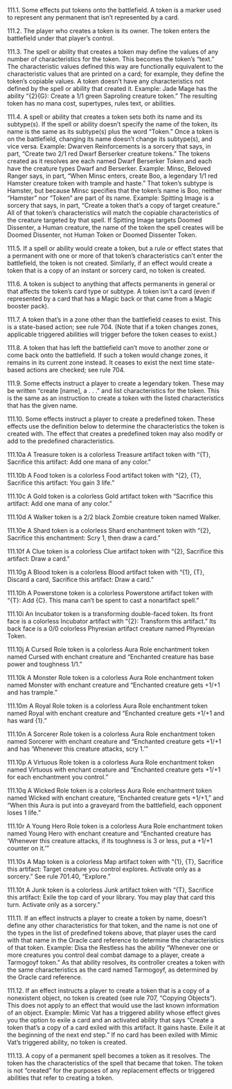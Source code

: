 111.1. Some effects put tokens onto the battlefield. A token is a marker used to represent any permanent that isn’t represented by a card.

111.2. The player who creates a token is its owner. The token enters the battlefield under that player’s control.

111.3. The spell or ability that creates a token may define the values of any number of characteristics for the token. This becomes the token’s “text.” The characteristic values defined this way are functionally equivalent to the characteristic values that are printed on a card; for example, they define the token’s copiable values. A token doesn’t have any characteristics not defined by the spell or ability that created it.
Example: Jade Mage has the ability “{2}{G}: Create a 1/1 green Saproling creature token.” The resulting token has no mana cost, supertypes, rules text, or abilities.

111.4. A spell or ability that creates a token sets both its name and its subtype(s). If the spell or ability doesn’t specify the name of the token, its name is the same as its subtype(s) plus the word “Token.” Once a token is on the battlefield, changing its name doesn’t change its subtype(s), and vice versa.
Example: Dwarven Reinforcements is a sorcery that says, in part, “Create two 2/1 red Dwarf Berserker creature tokens.” The tokens created as it resolves are each named Dwarf Berserker Token and each have the creature types Dwarf and Berserker.
Example: Minsc, Beloved Ranger says, in part, “When Minsc enters, create Boo, a legendary 1/1 red Hamster creature token with trample and haste.” That token’s subtype is Hamster, but because Minsc specifies that the token’s name is Boo, neither “Hamster” nor “Token” are part of its name.
Example: Spitting Image is a sorcery that says, in part, “Create a token that’s a copy of target creature.” All of that token’s characteristics will match the copiable characteristics of the creature targeted by that spell. If Spitting Image targets Doomed Dissenter, a Human creature, the name of the token the spell creates will be Doomed Dissenter, not Human Token or Doomed Dissenter Token.

111.5. If a spell or ability would create a token, but a rule or effect states that a permanent with one or more of that token’s characteristics can’t enter the battlefield, the token is not created. Similarly, if an effect would create a token that is a copy of an instant or sorcery card, no token is created.

111.6. A token is subject to anything that affects permanents in general or that affects the token’s card type or subtype. A token isn’t a card (even if represented by a card that has a Magic back or that came from a Magic booster pack).

111.7. A token that’s in a zone other than the battlefield ceases to exist. This is a state-based action; see rule 704. (Note that if a token changes zones, applicable triggered abilities will trigger before the token ceases to exist.)

111.8. A token that has left the battlefield can’t move to another zone or come back onto the battlefield. If such a token would change zones, it remains in its current zone instead. It ceases to exist the next time state-based actions are checked; see rule 704.

111.9. Some effects instruct a player to create a legendary token. These may be written “create [name], a . . .” and list characteristics for the token. This is the same as an instruction to create a token with the listed characteristics that has the given name. 

111.10. Some effects instruct a player to create a predefined token. These effects use the definition below to determine the characteristics the token is created with. The effect that creates a predefined token may also modify or add to the predefined characteristics.

111.10a A Treasure token is a colorless Treasure artifact token with “{T}, Sacrifice this artifact: Add one mana of any color.”

111.10b A Food token is a colorless Food artifact token with “{2}, {T}, Sacrifice this artifact: You gain 3 life.”

111.10c A Gold token is a colorless Gold artifact token with “Sacrifice this artifact: Add one mana of any color.”

111.10d A Walker token is a 2/2 black Zombie creature token named Walker.

111.10e A Shard token is a colorless Shard enchantment token with “{2}, Sacrifice this enchantment: Scry 1, then draw a card.”

111.10f A Clue token is a colorless Clue artifact token with “{2}, Sacrifice this artifact: Draw a card.”

111.10g A Blood token is a colorless Blood artifact token with “{1}, {T}, Discard a card, Sacrifice this artifact: Draw a card.”

111.10h A Powerstone token is a colorless Powerstone artifact token with “{T}: Add {C}. This mana can’t be spent to cast a nonartifact spell.”

111.10i An Incubator token is a transforming double-faced token. Its front face is a colorless Incubator artifact with “{2}: Transform this artifact.” Its back face is a 0/0 colorless Phyrexian artifact creature named Phyrexian Token.

111.10j A Cursed Role token is a colorless Aura Role enchantment token named Cursed with enchant creature and “Enchanted creature has base power and toughness 1/1.”

111.10k A Monster Role token is a colorless Aura Role enchantment token named Monster with enchant creature and “Enchanted creature gets +1/+1 and has trample.”

111.10m A Royal Role token is a colorless Aura Role enchantment token named Royal with enchant creature and “Enchanted creature gets +1/+1 and has ward {1}.”

111.10n A Sorcerer Role token is a colorless Aura Role enchantment token named Sorcerer with enchant creature and “Enchanted creature gets +1/+1 and has ‘Whenever this creature attacks, scry 1.’”

111.10p A Virtuous Role token is a colorless Aura Role enchantment token named Virtuous with enchant creature and “Enchanted creature gets +1/+1 for each enchantment you control.”

111.10q A Wicked Role token is a colorless Aura Role enchantment token named Wicked with enchant creature, “Enchanted creature gets +1/+1,” and “When this Aura is put into a graveyard from the battlefield, each opponent loses 1 life.”

111.10r A Young Hero Role token is a colorless Aura Role enchantment token named Young Hero with enchant creature and “Enchanted creature has ‘Whenever this creature attacks, if its toughness is 3 or less, put a +1/+1 counter on it.’”

111.10s A Map token is a colorless Map artifact token with “{1}, {T}, Sacrifice this artifact: Target creature you control explores. Activate only as a sorcery.” See rule 701.40, “Explore.”

111.10t A Junk token is a colorless Junk artifact token with “{T}, Sacrifice this artifact: Exile the top card of your library. You may play that card this turn. Activate only as a sorcery.”

111.11. If an effect instructs a player to create a token by name, doesn’t define any other characteristics for that token, and the name is not one of the types in the list of predefined tokens above, that player uses the card with that name in the Oracle card reference to determine the characteristics of that token.
Example: Disa the Restless has the ability “Whenever one or more creatures you control deal combat damage to a player, create a Tarmogoyf token.” As that ability resolves, its controller creates a token with the same characteristics as the card named Tarmogoyf, as determined by the Oracle card reference.

111.12. If an effect instructs a player to create a token that is a copy of a nonexistent object, no token is created (see rule 707, “Copying Objects”). This does not apply to an effect that would use the last known information of an object.
Example: Mimic Vat has a triggered ability whose effect gives you the option to exile a card and an activated ability that says “Create a token that’s a copy of a card exiled with this artifact. It gains haste. Exile it at the beginning of the next end step.” If no card has been exiled with Mimic Vat’s triggered ability, no token is created.

111.13. A copy of a permanent spell becomes a token as it resolves. The token has the characteristics of the spell that became that token. The token is not “created” for the purposes of any replacement effects or triggered abilities that refer to creating a token.